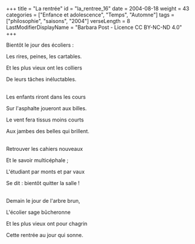 +++
title = "La rentrée"
id = "la_rentree_16"
date = 2004-08-18
weight = 43
categories = ["Enfance et adolescence", "Temps", "Automne"]
tags = ["philosophie", "saisons", "2004"]
verseLength = 8
LastModifierDisplayName = "Barbara Post - Licence CC BY-NC-ND 4.0"
+++

Bientôt le jour des écoliers :

Les rires, peines, les cartables.

Et les plus vieux ont les colliers

De leurs tâches inéluctables.

 \
Les enfants riront dans les cours

Sur l'asphalte joueront aux billes.

Le vent fera tissus moins courts

Aux jambes des belles qui brillent.

 \
Retrouver les cahiers nouveaux

Et le savoir multicéphale ;

L'étudiant par monts et par vaux

Se dit : bientôt quitter la salle !

 \
Demain le jour de l'arbre brun,

L'écolier sage bûcheronne

Et les plus vieux ont pour chagrin

Cette rentrée au jour qui sonne.
